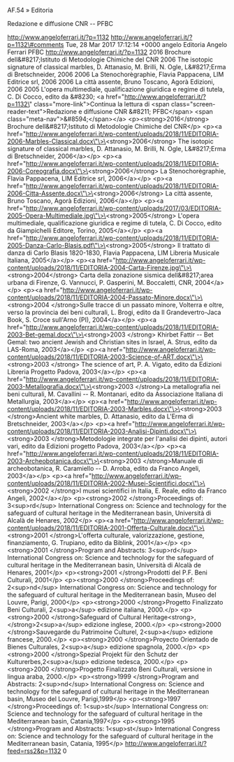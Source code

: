 AF.54 » Editoria

Redazione e diffusione CNR -- PFBC

http://www.angeloferrari.it/?p=1132 http://www.angeloferrari.it/?p=1132\#comments Tue, 28 Mar 2017 17:12:14 +0000 angelo Editoria Angelo Ferrari PFBC http://www.angeloferrari.it/?p=1132 2016 Brochure dell&\#8217;Istituto di Metodologie Chimiche del CNR 2006 The isotopic signature of classical marbles, D. Attanasio, M. Brilli, N. Ogle, L&\#8217;Erma di Bretschneider, 2006 2006 La Stenochorègraphie, Flavia Pappacena, LIM Editrice srl, 2006 2006 La città assente, Bruno Toscano, Agorà Edizioni, 2006 2005 L'opera multimediale, qualificazione giuridica e regime di tutela, C. Di Cocco, edito da &\#8230; \<a href=\"http://www.angeloferrari.it/?p=1132\" class=\"more-link\"\>Continua la lettura di \<span class=\"screen-reader-text\"\>Redazione e diffusione CNR &\#8211; PFBC\</span\> \<span class=\"meta-nav\"\>&\#8594;\</span\>\</a\> \<p\>\<strong\>2016\</strong\> Brochure dell&\#8217;Istituto di Metodologie Chimiche del CNR\</p\> \<p\>\<a href=\"http://www.angeloferrari.it/wp-content/uploads/2018/11/EDITORIA-2006-Marbles-Classical.docx\"\>\<strong\>2006\</strong\> The isotopic signature of classical marbles, D. Attanasio, M. Brilli, N. Ogle, L&\#8217;Erma di Bretschneider, 2006\</a\>\</p\> \<p\>\<a href=\"http://www.angeloferrari.it/wp-content/uploads/2018/11/EDITORIA-2006-Coreografia.docx\"\>\<strong\>2006\</strong\> La Stenochorègraphie, Flavia Pappacena, LIM Editrice srl, 2006\</a\>\</p\> \<p\>\<a href=\"http://www.angeloferrari.it/wp-content/uploads/2018/11/EDITORIA-2006-Citta-Assente.docx\"\>\<strong\>2006\</strong\> La città assente, Bruno Toscano, Agorà Edizioni, 2006\</a\>\</p\> \<p\>\<a href=\"http://www.angeloferrari.it/wp-content/uploads/2017/03/EDITORIA-2005-Opera-Multimediale.jpg\"\>\<strong\>2005\</strong\> L'opera multimediale, qualificazione giuridica e regime di tutela, C. Di Cocco, edito da Giampichelli Editore, Torino, 2005\</a\>\</p\> \<p\>\<a href=\"http://www.angeloferrari.it/wp-content/uploads/2018/11/EDITORIA-2005-Danza-Carlo-Blasis.pdf\"\>\<strong\>2005\</strong\> Il trattato di danza di Carlo Blasis 1820-1830, Flavia Pappacena, LIM Libreria Musicale Italiana, 2005\</a\>\</p\> \<p\>\<a href=\"http://www.angeloferrari.it/wp-content/uploads/2018/11/EDITORIA-2004-Carta-Firenze.jpg\"\>\<strong\>2004\</strong\> Carta della zonazione sismica dell&\#8217;area urbana di Firenze, G. Vannucci, P. Gasperini, M. Boccaletti, CNR, 2004\</a\>\</p\> \<p\>\<a href=\"http://www.angeloferrari.it/wp-content/uploads/2018/11/EDITORIA-2004-Passato-Minore.docx\"\>\<strong\>2004 \</strong\>Sulle tracce di un passato minore, Volterra e oltre, verso la provincia dei beni culturali, L. Brogi, edito da Il Grandevertro-Jaca Book, S. Croce sull'Arno (PI), 2004\</a\>\</p\> \<p\>\<a href=\"http://www.angeloferrari.it/wp-content/uploads/2018/11/EDITORIA-2003-Bet-gemal.docx\"\>\<strong\>2003 \</strong\> Khirbet Fattir -- Bet Gemal: two ancient Jewish and Christian sites in Israel, A. Strus, edito da LAS-Roma, 2003\</a\>\</p\> \<p\>\<a href=\"http://www.angeloferrari.it/wp-content/uploads/2018/11/EDITORIA-2003-Science-of-ART.docx\"\>\<strong\>2003 \</strong\> The science of art, P. A. Vigato, edito da Edizioni Libreria Progetto Padova, 2003\</a\>\</p\> \<p\>\<a href=\"http://www.angeloferrari.it/wp-content/uploads/2018/11/EDITORIA-2003-Metallografia.docx\"\>\<strong\>2003 \</strong\>La metallografia nei beni culturali, M. Cavallini -- R. Montanari, edito da Associazione Italiana di Metallurgia, 2003\</a\>\</p\> \<p\>\<a href=\"http://www.angeloferrari.it/wp-content/uploads/2018/11/EDITORIA-2003-Marbles.docx\"\>\<strong\>2003 \</strong\>Ancient white marbles, D. Attanasio, edito da L'Erma di Bretschneider, 2003\</a\>\</p\> \<p\>\<a href=\"http://www.angeloferrari.it/wp-content/uploads/2018/11/EDITORIA-2003-Analisi-Dipinti.docx\"\>\<strong\>2003 \</strong\>Metodologie integrate per l'analisi dei dipinti, autori vari,  edito da Edizioni progetto Padova, 2003\</a\>\</p\> \<p\>\<a href=\"http://www.angeloferrari.it/wp-content/uploads/2018/11/EDITORIA-2003-Archeobotanica.docx\"\>\<strong\>2003 \</strong\>Manuale di archeobotanica, R. Caramiello -- D. Arroba, edito da Franco Angeli, 2003\</a\>\</p\> \<p\>\<a href=\"http://www.angeloferrari.it/wp-content/uploads/2018/11/EDITORIA-2002-Musei-Scientifici.docx\"\>\<strong\>2002 \</strong\>I musei scientifici in Italia, E. Reale, edito da Franco Angeli, 2002\</a\>\</p\> \<p\>\<strong\>2002 \</strong\>Proceedings of: 3\<sup\>rd\</sup\> International Congress on: Science and technology for the safeguard of cultural heritage in the Mediterranean basin, Università di Alcalà de Henares, 2002\</p\> \<p\>\<a href=\"http://www.angeloferrari.it/wp-content/uploads/2018/11/EDITORIA-2001-Offerta-Culturale.docx\"\>\<strong\>2001 \</strong\>L'offerta culturale, valorizzazione, gestione, finanziamento, G. Trupiano, edito da Biblink, 2001\</a\>\</p\> \<p\>\<strong\>2001 \</strong\>Program and Abstracts: 3\<sup\>rd\</sup\> International Congress on: Science and technology for the safeguard of cultural heritage in the Mediterranean basin, Università di Alcalà de Henares, 2001\</p\> \<p\>\<strong\>2001 \</strong\>Prodotti del P.F. Beni Culturali, 2001\</p\> \<p\>\<strong\>2000 \</strong\>Proceedings of: 2\<sup\>nd\</sup\> International Congress on: Science and technology for the safeguard of cultural heritage in the Mediterranean basin, Museo del Louvre, Parigi, 2000\</p\> \<p\>\<strong\>2000 \</strong\>Progetto Finalizzato Beni Culturali, 2\<sup\>a\</sup\> edizione italiana, 2000.\</p\> \<p\>\<strong\>2000 \</strong\>Safeguard of Cultural Heritage\<strong\>, \</strong\>2\<sup\>a\</sup\> edizione inglese, 2000.\</p\> \<p\>\<strong\>2000 \</strong\>Sauvegarde du Patrimoine Culturel, 2\<sup\>a\</sup\> edizione francese, 2000.\</p\> \<p\>\<strong\>2000 \</strong\>Proyecto Orientado de Bienes Culturales, 2\<sup\>a\</sup\> edizione spagnola, 2000.\</p\> \<p\>\<strong\>2000 \</strong\>Spezial Projekt für den Schutz der Kulturerbes,2\<sup\>a\</sup\> edizione tedesca, 2000.\</p\> \<p\>\<strong\>2000 \</strong\>Progetto Finalizzato Beni Culturali, versione in lingua araba, 2000.\</p\> \<p\>\<strong\>1999 \</strong\>Program and Abstracts: 2\<sup\>nd\</sup\> International Congress on: Science and technology for the safeguard of cultural heritage in the Mediterranean basin, Museo del Louvre, Parigi,1999\</p\> \<p\>\<strong\>1997 \</strong\>Proceedings of: 1\<sup\>st\</sup\> International Congress on: Science and technology for the safeguard of cultural heritage in the Mediterranean basin, Catania,1997\</p\> \<p\>\<strong\>1995 \</strong\>Program and Abstracts: 1\<sup\>st\</sup\> International Congress on: Science and technology for the safeguard of cultural heritage in the Mediterranean basin, Catania, 1995\</p\> http://www.angeloferrari.it/?feed=rss2&p=1132 0

